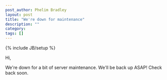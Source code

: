 ```yaml
---
post_author: Phelim Bradley
layout: post
title: "We're down for maintenance"
description: ""
category: 
tags: []
---
```

{% include JB/setup %}

Hi,

We're down for a bit of server maintenance. We'll be back up ASAP! Check back soon. 